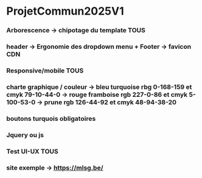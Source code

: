 # ProjetCommun2025V1

### Arborescence -> chipotage du template TOUS

### header -> Ergonomie des dropdown menu + Footer -> favicon CDN

### Responsive/mobile TOUS

### charte graphique / couleur -> bleu turquoise rbg 0-168-159 et cmyk 79-10-44-0 -> rouge framboise rgb 227-0-86 et cmyk 5-100-53-0 -> prune rgb 126-44-92 et cmyk 48-94-38-20
### boutons turquois obligatoires

### Jquery ou js

### Test UI-UX TOUS

### site exemple -> https://mlsg.be/